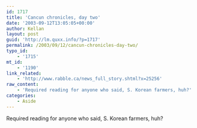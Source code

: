 ```yaml
---
id: 1717
title: 'Cancun chronicles, day two'
date: '2003-09-12T13:05:05+00:00'
author: Kellan
layout: post
guid: 'http://lm.quxx.info/?p=1717'
permalink: /2003/09/12/cancun-chronicles-day-two/
typo_id:
    - '1715'
mt_id:
    - '1190'
link_related:
    - 'http://www.rabble.ca/news_full_story.shtml?x=25256'
raw_content:
    - 'Required reading for anyone who said, S. Korean farmers, huh?'
categories:
    - Aside
---
```


Required reading for anyone who said, S. Korean farmers, huh?
